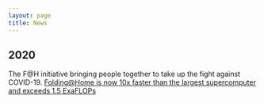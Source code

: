 ```yaml
---
layout: page
title: News
---
```


## 2020
The F@H initiative bringing people together to take up the fight against COVID-19. <a href="https://www.anandtech.com/show/15661/folding-at-home-reaches-exascale-1000000000000000000-operations-per-second-for-covid-19" target="_blank_">Folding@Home is now 10x faster than the largest supercomputer and exceeds 1.5 ExaFLOPs</a>
